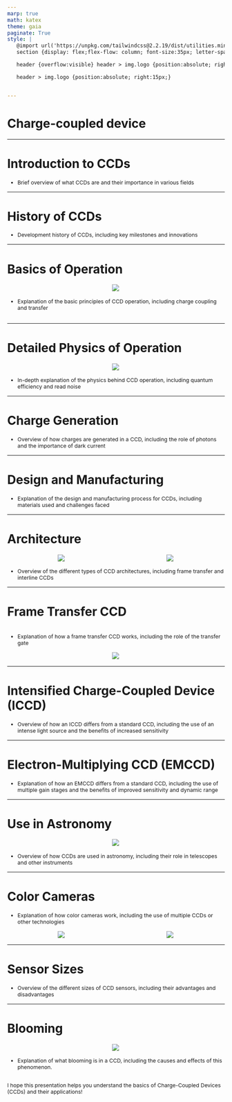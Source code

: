 ```yaml
---
marp: true
math: katex
theme: gaia
paginate: True
style: |
   @import url('https://unpkg.com/tailwindcss@2.2.19/dist/utilities.min.css');
   section {display: flex;flex-flow: column; font-size:35px; letter-spacing:1.4px;}

   header {overflow:visible} header > img.logo {position:absolute; right:15px;}

   header > img.logo {position:absolute; right:15px;}


---
```

<!-- backgroundImage: url('backgrounds/wwwatercolor (10).png') -->
<!-- _class: lead -->

 # Charge-coupled device

---
<style scoped>p,li {font-size:0.96em}</style>

 # Introduction to CCDs
- Brief overview of what CCDs are and their importance in various fields


---
<style scoped>p,li {font-size:0.96em}</style>

 # History of CCDs
- Development history of CCDs, including key milestones and innovations


---
<style scoped>p,li {font-size:0.92em}</style>

 # Basics of Operation
<div style='flex:1 1 auto; min-height:0;' class="grid grid-cols-8 gap-4">
<div style='display:flex; flex-flow:column; min-height:0;' class="col-span-4">

<div style="display: flex; flex: 1 1 auto; flex-flow: row; min-height: 0"><div style="display: flex; flex: 1 1 auto; justify-content: center;min-height:0;min-width:0; margin-bottom:0.1em;;margin-right:0.15em">
<img style='object-fit: contain; max-height:100%; max-width:100%; background-color: rgba(0,0,0,0);' src='https://upload.wikimedia.org/wikipedia/commons/thumb/6/66/CCD_charge_transfer_animation.gif/250px-CCD_charge_transfer_animation.gif'/>
</div>
</div>

</div>

<div style='display:flex; flex-flow:column; min-height:0;' class="col-span-4">

- Explanation of the basic principles of CCD operation, including charge coupling and transfer
</div>

</div>


---
<style scoped>p,li {font-size:0.92em}</style>

 # Detailed Physics of Operation
<div style="display: flex; flex: 1 1 auto; flex-flow: row; min-height: 0"><div style="display: flex; flex: 1 1 auto; justify-content: center;min-height:0;min-width:0; margin-bottom:0.1em;;margin-right:0.15em">
<img style='object-fit: contain; max-height:100%; max-width:100%; background-color: rgba(0,0,0,0);' src='https://upload.wikimedia.org/wikipedia/commons/thumb/5/5b/CCD_SONY_ICX493AQA_sensor_side.jpg/220px-CCD_SONY_ICX493AQA_sensor_side.jpg'/>
</div>
</div>

- In-depth explanation of the physics behind CCD operation, including quantum efficiency and read noise

---
<style scoped>p,li {font-size:0.96em}</style>

 # Charge Generation
- Overview of how charges are generated in a CCD, including the role of photons and the importance of dark current


---
<style scoped>p,li {font-size:0.96em}</style>

 # Design and Manufacturing

- Explanation of the design and manufacturing process for CCDs, including materials used and challenges faced

---
<style scoped>p,li {font-size:0.88em}</style>

 # Architecture
<div style="display: flex; flex: 1 1 auto; flex-flow: row; min-height: 0"><div style="display: flex; flex: 1 1 auto; justify-content: center;min-height:0;min-width:0; margin-bottom:0.1em;;margin-right:0.15em">
<img style='object-fit: contain; max-height:100%; max-width:100%; background-color: rgba(0,0,0,0);' src='https://upload.wikimedia.org/wikipedia/commons/thumb/9/94/ArgusCCD.jpg/220px-ArgusCCD.jpg'/>
</div>
<div style="display: flex; flex: 1 1 auto; justify-content: center;min-height:0;min-width:0; margin-bottom:0.1em;;margin-right:0.15em">
<img style='object-fit: contain; max-height:100%; max-width:100%; background-color: rgba(0,0,0,0);' src='https://upload.wikimedia.org/wikipedia/commons/thumb/3/30/CCD_line_sensor.JPG/220px-CCD_line_sensor.JPG'/>
</div>
</div>

- Overview of the different types of CCD architectures, including frame transfer and interline CCDs

---
<style scoped>p,li {font-size:0.92em}</style>

 # Frame Transfer CCD
<div style='flex:1 1 auto; min-height:0;' class="grid grid-cols-8 gap-4">
<div style='display:flex; flex-flow:column; min-height:0;' class="col-span-4">

- Explanation of how a frame transfer CCD works, including the role of the transfer gate
</div>

<div style='display:flex; flex-flow:column; min-height:0;' class="col-span-4">

<div style="display: flex; flex: 1 1 auto; flex-flow: row; min-height: 0"><div style="display: flex; flex: 1 1 auto; justify-content: center;min-height:0;min-width:0; margin-bottom:0.1em;;margin-right:0.15em">
<img style='object-fit: contain; max-height:100%; max-width:100%; background-color: rgba(0,0,0,0);' src='https://upload.wikimedia.org/wikipedia/commons/thumb/a/a7/IECCD55-20.jpg/220px-IECCD55-20.jpg'/>
</div>
</div>

</div>

</div>


---
<style scoped>p,li {font-size:0.96em}</style>

 # Intensified Charge-Coupled Device (ICCD)
- Overview of how an ICCD differs from a standard CCD, including the use of an intense light source and the benefits of increased sensitivity


---
<style scoped>p,li {font-size:0.96em}</style>

 # Electron-Multiplying CCD (EMCCD)

- Explanation of how an EMCCD differs from a standard CCD, including the use of multiple gain stages and the benefits of improved sensitivity and dynamic range

---
<style scoped>p,li {font-size:0.92em}</style>

 # Use in Astronomy
<div style="display: flex; flex: 1 1 auto; flex-flow: row; min-height: 0"><div style="display: flex; flex: 1 1 auto; justify-content: center;min-height:0;min-width:0; margin-bottom:0.1em;;margin-right:0.15em">
<img style='object-fit: contain; max-height:100%; max-width:100%; background-color: rgba(0,0,0,0);' src='https://upload.wikimedia.org/wikipedia/commons/thumb/9/96/SDSSFaceplate.gif/220px-SDSSFaceplate.gif'/>
</div>
</div>

- Overview of how CCDs are used in astronomy, including their role in telescopes and other instruments

---
<style scoped>p,li {font-size:0.88em}</style>

 # Color Cameras
- Explanation of how color cameras work, including the use of multiple CCDs or other technologies
<div style="display: flex; flex: 1 1 auto; flex-flow: row; min-height: 0"><div style="display: flex; flex: 1 1 auto; justify-content: center;min-height:0;min-width:0; margin-bottom:0.1em;;margin-right:0.15em">
<img style='object-fit: contain; max-height:100%; max-width:100%; background-color: rgba(0,0,0,0);' src='https://upload.wikimedia.org/wikipedia/commons/thumb/3/37/Bayer_pattern_on_sensor.svg/220px-Bayer_pattern_on_sensor.svg.png'/>
</div>
<div style="display: flex; flex: 1 1 auto; justify-content: center;min-height:0;min-width:0; margin-bottom:0.1em;;margin-right:0.15em">
<img style='object-fit: contain; max-height:100%; max-width:100%; background-color: rgba(0,0,0,0);' src='https://upload.wikimedia.org/wikipedia/commons/thumb/7/78/An_RGGB_Bayer_Colour_Filter_on_a_1980%27s_vintage_Sony_PAL_Camcorder_CCD.png/220px-An_RGGB_Bayer_Colour_Filter_on_a_1980%27s_vintage_Sony_PAL_Camcorder_CCD.png'/>
</div>
</div>


---
<style scoped>p,li {font-size:0.96em}</style>

 # Sensor Sizes

- Overview of the different sizes of CCD sensors, including their advantages and disadvantages

---
<style scoped>p,li {font-size:0.88em}</style>

 # Blooming
<div style='flex:1 1 auto; min-height:0;' class="grid grid-cols-8 gap-4">
<div style='display:flex; flex-flow:column; min-height:0;' class="col-span-4">

<div style="display: flex; flex: 1 1 auto; flex-flow: row; min-height: 0"><div style="display: flex; flex: 1 1 auto; justify-content: center;min-height:0;min-width:0; margin-bottom:0.1em;;margin-right:0.15em">
<img style='object-fit: contain; max-height:100%; max-width:100%; background-color: rgba(0,0,0,0);' src='https://upload.wikimedia.org/wikipedia/commons/thumb/8/82/Vertical_smear.jpg/300px-Vertical_smear.jpg'/>
</div>
</div>

</div>

<div style='display:flex; flex-flow:column; min-height:0;' class="col-span-4">

- Explanation of what blooming is in a CCD, including the causes and effects of this phenomenon.

I hope this presentation helps you understand the basics of Charge-Coupled Devices (CCDs) and their applications!
</div>

</div>
